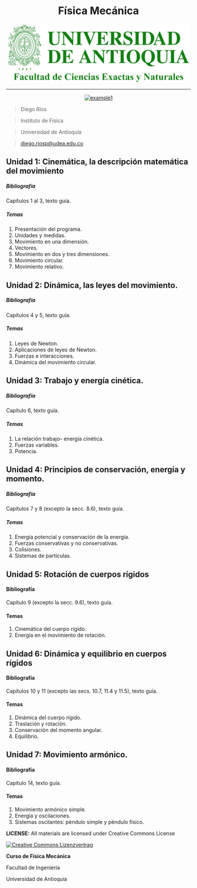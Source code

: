<h1 align="center"> Física Mecánica</h1>
<p align="center">
  <img src="./UdeA-Logo.png" width="500px" alt="UdeA"/>
</p>
<div align="center">

<hr>

  <a href="https://github.com/diego-riosp/mechanics-202502/releases/latest">![example1](https://img.shields.io/badge/slides-latest_version-brightgreen.svg?style=for-the-badge&logo=github)</a>

</div>


> Diego Ríos

> Instituto de Física

> Universidad de Antioquia

> diego.riosp@udea.edu.co


## Unidad 1: Cinemática, la descripción matemática del movimiento

##### Bibliografía
Capítulos 1 al 3, texto guía.

##### Temas
1. Presentación del programa.
2. Unidades y medidas.
3. Movimiento en una dimensión.
4. Vectores.
5. Movimiento en dos y tres dimensiones.
6. Movimiento circular.
7. Movimiento relativo.

## Unidad 2: Dinámica, las leyes del movimiento.

##### Bibliografía
Capítulos 4 y 5, texto guía.

##### Temas
1. Leyes de Newton.
2. Aplicaciones de leyes de Newton.
3. Fuerzas e interacciones.
4. Dinámica del movimiento circular.


## Unidad 3: Trabajo y energía cinética.

##### Bibliografía
Capítulo 6, texto guía.

##### Temas
1. La relación trabajo– energía cinética.
2. Fuerzas variables.
3. Potencia.

## Unidad 4: Principios de conservación, energía y momento.

##### Bibliografía
Capítulos 7 y 8 (excepto la secc. 8.6), texto guía.

##### Temas
1. Energía potencial y conservación de la energía.
2. Fuerzas conservativas y no conservativas.
3. Colisiones.
4. Sistemas de partículas.

## Unidad 5: Rotación de cuerpos rígidos

#### Bibliografía
Capítulo 9 (excepto la secc. 9.6), texto guía.

#### Temas
1. Cinemática del cuerpo rígido.
2. Energía en el movimiento de rotación.

## Unidad 6: Dinámica y equilibrio en cuerpos rígidos

#### Bibliografía
Capítulos 10 y 11 (excepto las secs. 10.7, 11.4 y 11.5), texto guía.

#### Temas
1. Dinámica del cuerpo rígido.
2. Traslación y rotación.
3. Conservación del momento angular.
4. Equilibrio.

## Unidad 7: Movimiento armónico.

#### Bibliografía
Capítulo 14, texto guía.

#### Temas
1. Movimiento armónico simple.
2. Energía y oscilaciones.
3. Sistemas oscilantes: péndulo simple y péndulo físico.


__LICENSE:__ All materials are licensed under Creative Commons License

[![Creative Commons Lizenzvertrag](https://i.creativecommons.org/l/by-sa/4.0/88x31.png)](http://creativecommons.org/licenses/by-sa/4.0/) 

__Curso de Física Mecánica__

Facultad de Ingeniería

Universidad de Antioquia
